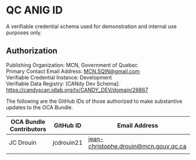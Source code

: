 # QC ANIG ID

A verifiable credential schema used for demonstration and internal use purposes only.

## Authorization

Publishing Organization: MCN, Government of Quebec \
Primary Contact Email Address: MCN.SQIN@gmail.com \
Verifiable Credential Instance: Development \
Verifiable Data Registry: [CANdy Dev Schema]: https://candyscan.idlab.org/tx/CANDY_DEV/domain/26867 

The following are the GitHub IDs of those authorized to make substantive updates to the OCA Bundle.

| OCA Bundle Contributors | GitHub ID | Email Address            |
| ----------------------- | --------- | ------------------------ |
| JC Drouin          | jcdrouin21  | jean-christophe.drouin@mcn.gouv.qc.ca |
|                         |           |                          |
